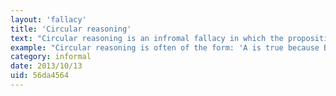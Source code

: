 ```yaml
---
layout: 'fallacy'
title: 'Circular reasoning'
text: "Circular reasoning is an infromal fallacy in which the proposition is supported by the premises, which is supported by the proposition, creating a circle in reasoning where no useful information is being shared."
example: "Circular reasoning is often of the form: 'A is true because B is true; B is true because A is true.' Circularity can be difficult to detect if it involves a longer chain of propositions. Academic Douglas Walton used the following example of a fallacious circular argument: <br>Wellington is in New Zealand.<br>Therefore, Wellington is in New Zealand."
category: informal
date: 2013/10/13
uid: 56da4564
---
```

